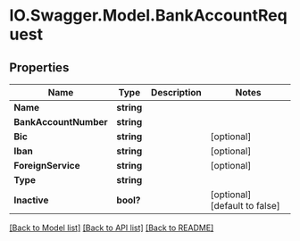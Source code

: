 # IO.Swagger.Model.BankAccountRequest

## Properties

Name | Type | Description | Notes
------------ | ------------- | ------------- | -------------
**Name** | **string** |  |
**BankAccountNumber** | **string** |  |
**Bic** | **string** |  | [optional]
**Iban** | **string** |  | [optional]
**ForeignService** | **string** |  | [optional]
**Type** | **string** |  |
**Inactive** | **bool?** |  | [optional] [default to false]

[[Back to Model list]](../README.md#documentation-for-models) [[Back to API list]](../README.md#documentation-for-api-endpoints) [[Back to README]](../README.md)

